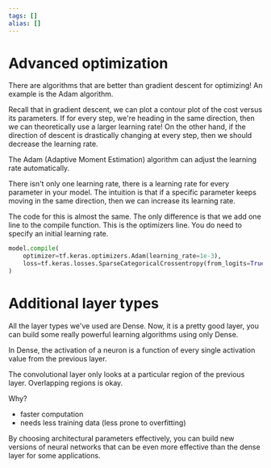 ```yaml
---
tags: []
alias: []
---
```

# Advanced optimization
There are algorithms that are better than gradient descent for optimizing! 
An example is the Adam algorithm.

Recall that in gradient descent, we can plot a contour plot of the cost versus its parameters. 
If for every step, we're heading in the same direction, then we can theoretically use a larger learning rate!
On the other hand, if the direction of descent is drastically changing at every step, then we should decrease the learning rate.

The Adam (Adaptive Moment Estimation) algorithm can adjust the learning rate automatically.

There isn't only one learning rate, there is a learning rate for every parameter in your model. The intuition is that if a specific parameter keeps moving in the same direction, then we can increase its learning rate. 

The code for this is almost the same. The only difference is that we add one line to the compile function. This is the optimizers line. You do need to specify an initial learning rate. 
```python
model.compile(
	optimizer=tf.keras.optimizers.Adam(learning_rate=1e-3),
	loss=tf.keras.losses.SparseCategoricalCrossentropy(from_logits=True)
)
```

# Additional layer types
All the layer types we've used are Dense. Now, it is a pretty good layer, you can build some really powerful learning algorithms using only Dense. 

In Dense, the activation of a neuron is a function of every single activation value from the previous layer. 

The convolutional layer only looks at a particular region of the previous layer. Overlapping regions is okay.

Why?
- faster computation
- needs less training data (less prone to overfitting)

By choosing architectural parameters effectively, you can build new versions of neural networks that can be even more effective than the dense layer for some applications. 